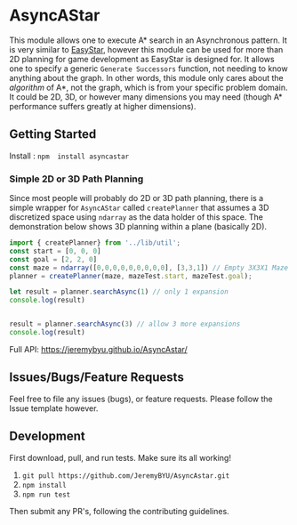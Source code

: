 # AsyncAStar

This module allows one to execute A* search in an Asynchronous pattern. It is very similar to [EasyStar](https://easystarjs.com/), however this module can be used for more than 2D planning for game development as EasyStar is designed for. It allows one to specify a generic `Generate Successors` function, not needing to know anything about the graph. In other words, this module only cares about the *algorithm* of A*, not the graph, which is from your specific problem domain. It could be 2D, 3D, or however many dimensions you may need (though A* performance suffers greatly at higher dimensions).


## Getting Started

Install : `npm  install asyncastar`

### Simple 2D or 3D Path Planning
Since most people will probably do 2D or 3D path planning, there is a simple wrapper for `AsyncAStar` called
`createPlanner` that assumes a 3D discretized space using `ndarray` as the data holder of this space. The demonstration below shows 3D planning within a plane (basically 2D).

```js
import { createPlanner} from '../lib/util';
const start = [0, 0, 0]
const goal = [2, 2, 0]
const maze = ndarray([0,0,0,0,0,0,0,0,0], [3,3,1]) // Empty 3X3X1 Maze
planner = createPlanner(maze, mazeTest.start, mazeTest.goal);

let result = planner.searchAsync(1) // only 1 expansion
console.log(result)


result = planner.searchAsync(3) // allow 3 more expansions
console.log(result)


```

Full API: https://jeremybyu.github.io/AsyncAstar/


## Issues/Bugs/Feature Requests

Feel free to file any issues (bugs), or feature requests.  Please follow the Issue template however.

## Development

First download, pull, and run tests.  Make sure its all working!

1. `git pull https://github.com/JeremyBYU/AsyncAstar.git`
2. `npm install`
3. `npm run test`

Then submit any PR's, following the contributing guidelines.








<!-- ### Options

Initialize it- 
User Defined
* Node Class
  * equality
  * Hashing function
  * x, y z

* Successor Function as well as edge cost
  * returns list of nodes as well as cost (travel cost + heat map)

* Stop Node

* Start Node

* Num Expansions

Library
* NodeCost Class
  * Encapsulates Node Class
  * Has g, f, closed, frontier

* Member Attributes
  * NodeSet (dict, or Map)
  * Frontier (Open List) Priority Queue
* Member Functions
  * addNode()
  * Initialize Routine
    * Add start PriorityQueue
    * Set the hashing function
  * GenerateSuccesors
    * Call the user one
    * Remove those in the closed list
  * ExpandRoutine
    * CurrentNode = Pop frontier (chceck empty)
    * Goal Check
    * Add Closed Bit to node (curNode.closed = true)
    * Generate successor and costs arrays
    * Skip those in closed list
    * Calclate a temporary path cost 
  * 



```
updateItem = (array, item, cmp=defaultCmp) ->
  pos = array.indexOf(item)
  return if pos is -1
  _siftdown(array, 0, pos, cmp)
  _siftup(array, pos, cmp)
``` -->